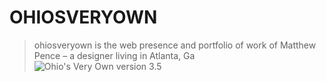 # OHIOSVERYOWN
> ohiosveryown is the web presence and portfolio of work of Matthew Pence – a designer living in Atlanta, Ga
![Ohio's Very Own version 3.5](https://res.cloudinary.com/da32ufmnf/image/upload/v1597809984/index/social_wtkdw7.jpg)